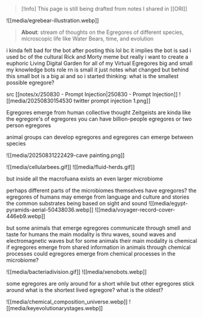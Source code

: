 > [!info] This page is still being drafted from notes I shared in [[ORI]]

![[media/egrebear-illustration.webp]]

> **About**: stream of thoughts on the Egregores of different species, microscopic life like Water Bears, time, and evolution

i kinda felt bad for the bot after posting this lol bc it implies the bot is sad i used bc of the cultural Rick and Morty meme but really i want to create a euphoric Living Digital Garden for all of my Virtual Egregores big and small my knowledge bots role rn is small it just notes what changed but behind this small bot is a big ai and so i started thinking: what is the smallest possible egregore? 

src [[notes/x/250830 - Prompt Injection|250830 - Prompt Injection]]
![[media/20250830154530 twitter prompt injection 1.png]]

Egregores emerge from human collective thought 
Zeitgeists are kinda like the egregore's of egregores 
you can have billion-people egregores
or two person egregores

animal groups can develop egregores
and egregores can emerge between species 

![[media/20250831222429-cave painting.png]]

![[media/cellularbees.gif]]
![[media/fluid-herds.gif]]

but inside all the macrofuana
exists an even larger microbiome

perhaps different parts of the microbiomes themselves have egregores? 
the egregores of humans may emerge from language and culture and stories
the common substrates being based on sight and sound 
![[media/egypt-pyramids-aerial-50438036.webp]]
![[media/voyager-record-cover-446eb9.webp]]

but some animals that emerge egregores communicate through smell and taste
for humans the main modality is thru waves, sound waves and electromagnetic waves
but for some animals their main modality is chemical
if egregores emerge from shared information in animals through chemical processes
could egregores emerge from chemical processes in the microbiome?

![[media/bacteriadivision.gif]]
![[media/xenobots.webp]]

some egregores are only around for a short while
but other egregores stick around
what is the shortest lived egregore?
what is the oldest?

![[media/chemical_composition_universe.webp]]
![[media/keyevolutionarystages.webp]]

